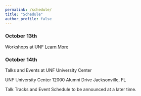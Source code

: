 ```yaml
---
permalink: /schedule/
title: "Schedule"
author_profile: false
---
```

### October 13th

Workshops at UNF [Learn More](//workshops/)

### October 14th

Talks and Events at UNF University Center

UNF University Center
12000 Alumni Drive
Jacksonville, FL

Talk Tracks and Event Schedule to be announced at a later time.